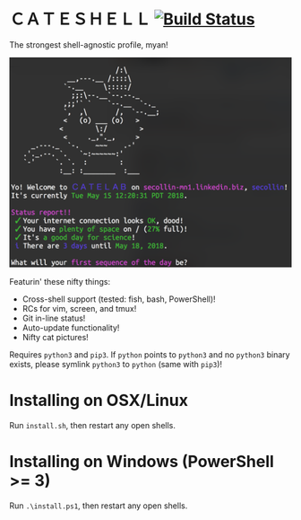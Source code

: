 # ＣＡＴＥＳＨＥＬＬ [![Build Status](https://travis-ci.org/OzuYatamutsu/strongest-rcs.svg?branch=master)](https://travis-ci.org/OzuYatamutsu/strongest-rcs)
The strongest shell-agnostic profile, myan!

![](image.png)

Featurin' these nifty things:
 * Cross-shell support (tested: fish, bash, PowerShell)!
 * RCs for vim, screen, and tmux!
 * Git in-line status!
 * Auto-update functionality!
 * Nifty cat pictures!

Requires `python3` and `pip3`. If `python` points to `python3` and no `python3` binary exists, please symlink `python3` to `python` (same with `pip3`)!

# Installing on OSX/Linux
Run `install.sh`, then restart any open shells.

# Installing on Windows (PowerShell >= 3)
Run `.\install.ps1`, then restart any open shells.
